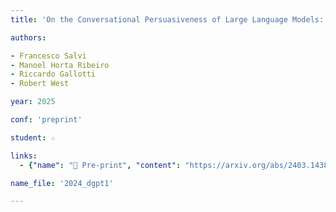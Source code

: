 ```yaml
---
title: 'On the Conversational Persuasiveness of Large Language Models: A Randomized Controlled Trial'

authors:

- Francesco Salvi
- Manoel Horta Ribeiro
- Riccardo Gallotti
- Robert West

year: 2025

conf: 'preprint'

student: ☆

links:
  - {"name": "📄 Pre-print", "content": "https://arxiv.org/abs/2403.14380"}

name_file: '2024_dgpt1'

---
```

